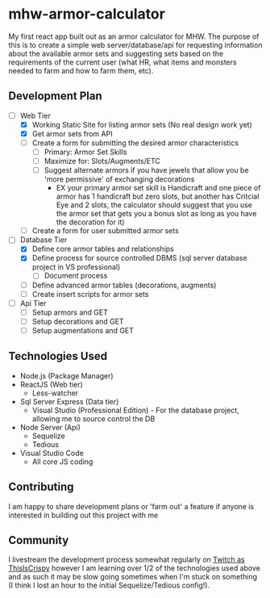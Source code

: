 # mhw-armor-calculator

My first react app built out as an armor calculator for MHW. The purpose of this is to create a simple web server/database/api for requesting information about the available armor sets and suggesting sets based on the requirements of the current user (what HR, what items and monsters needed to farm and how to farm them, etc).

## Development Plan

- [ ] Web Tier
  - [x] Working Static Site for listing armor sets (No real design work yet)
  - [x] Get armor sets from API
  - [ ] Create a form for submitting the desired armor characteristics
    - [ ] Primary: Armor Set Skills
    - [ ] Maximize for: Slots/Augments/ETC
    - [ ] Suggest alternate armors if you have jewels that allow you be 'more permissive' of exchanging decorations
      * EX your primary armor set skill is Handicraft and one piece of armor has 1 handicraft but zero slots, but another has Critcial Eye and 2 slots, the calculator should suggest that you use the armor set that gets you a bonus slot as long as you have the decoration for it)
  - [ ] Create a form for user submitted armor sets
- [ ] Database Tier
  - [x] Define core armor tables and relationships
  - [x] Define process for source controlled DBMS (sql server database project in VS professional)
    - [ ] Document process
  - [ ] Define advanced armor tables (decorations, augments)
  - [ ] Create insert scripts for armor sets
- [ ] Api Tier
  - [ ] Setup armors and GET
  - [ ] Setup decorations and GET
  - [ ] Setup augmentations and GET

## Technologies Used

* Node.js (Package Manager)
* ReactJS (Web tier)
    * Less-watcher
* Sql Server Express (Data tier)
    * Visual Studio (Professional Edition) - For the database project, allowing me to source control the DB
* Node Server (Api)
    * Sequelize
    * Tedious
* Visual Studio Code
    * All core JS coding

## Contributing

I am happy to share development plans or 'farm out' a feature if anyone is interested in building out this project with me

## Community

I livestream the development process somewhat regularly on [Twitch as ThisIsCrispy](https://www.twitch.tv/thisiscrispy) however I am learning over 1/2 of the technologies used above and as such it may be slow going sometimes when I'm stuck on something (I think I lost an hour to the initial Sequelize/Tedious config!).
